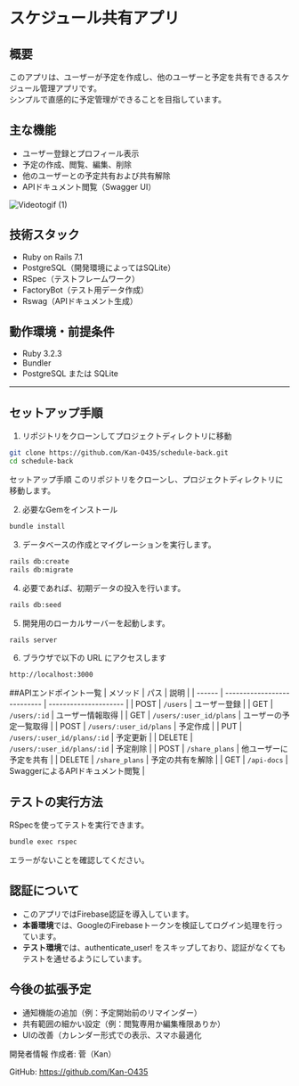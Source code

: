 # スケジュール共有アプリ

## 概要

このアプリは、ユーザーが予定を作成し、他のユーザーと予定を共有できるスケジュール管理アプリです。  
シンプルで直感的に予定管理ができることを目指しています。

## 主な機能

- ユーザー登録とプロフィール表示
- 予定の作成、閲覧、編集、削除
- 他のユーザーとの予定共有および共有解除
- APIドキュメント閲覧（Swagger UI）

![Videotogif (1)](https://github.com/user-attachments/assets/e6d42502-084c-480f-9139-be5cfd70018c)



## 技術スタック

- Ruby on Rails 7.1
- PostgreSQL（開発環境によってはSQLite）
- RSpec（テストフレームワーク）
- FactoryBot（テスト用データ作成）
- Rswag（APIドキュメント生成）

## 動作環境・前提条件

- Ruby 3.2.3
- Bundler
- PostgreSQL または SQLite

---

## セットアップ手順

1. リポジトリをクローンしてプロジェクトディレクトリに移動

```bash
git clone https://github.com/Kan-O435/schedule-back.git
cd schedule-back
```

セットアップ手順
このリポジトリをクローンし、プロジェクトディレクトリに移動します。

2. 必要なGemをインストール

```bash
bundle install
```

3. データベースの作成とマイグレーションを実行します。
```bash
rails db:create
rails db:migrate
```

4. 必要であれば、初期データの投入を行います。

```bash
rails db:seed
```

5. 開発用のローカルサーバーを起動します。

```bash
rails server
```

6. ブラウザで以下の URL にアクセスします

```bash
http://localhost:3000
```

##APIエンドポイント一覧
| メソッド   | パス                          | 説明                    |
| ------ | --------------------------- | --------------------- |
| POST   | `/users`                    | ユーザー登録                |
| GET    | `/users/:id`                | ユーザー情報取得              |
| GET    | `/users/:user_id/plans`     | ユーザーの予定一覧取得           |
| POST   | `/users/:user_id/plans`     | 予定作成                  |
| PUT    | `/users/:user_id/plans/:id` | 予定更新                  |
| DELETE | `/users/:user_id/plans/:id` | 予定削除                  |
| POST   | `/share_plans`              | 他ユーザーに予定を共有           |
| DELETE | `/share_plans`              | 予定の共有を解除              |
| GET    | `/api-docs`                 | SwaggerによるAPIドキュメント閲覧 |

## テストの実行方法
RSpecを使ってテストを実行できます。
```bash
bundle exec rspec
```
エラーがないことを確認してください。

## 認証について
- このアプリではFirebase認証を導入しています。
- **本番環境**では、GoogleのFirebaseトークンを検証してログイン処理を行っています。
- **テスト環境**では、authenticate_user! をスキップしており、認証がなくてもテストを通せるようにしています。

## 今後の拡張予定
- 通知機能の追加（例：予定開始前のリマインダー）
- 共有範囲の細かい設定（例：閲覧専用か編集権限ありか）
- UIの改善（カレンダー形式での表示、スマホ最適化

開発者情報
作成者: 菅（Kan）

GitHub: https://github.com/Kan-O435
